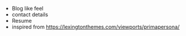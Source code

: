- Blog like feel 
- contact details
- Resume 
- inspired from https://lexingtonthemes.com/viewports/primapersona/ 
